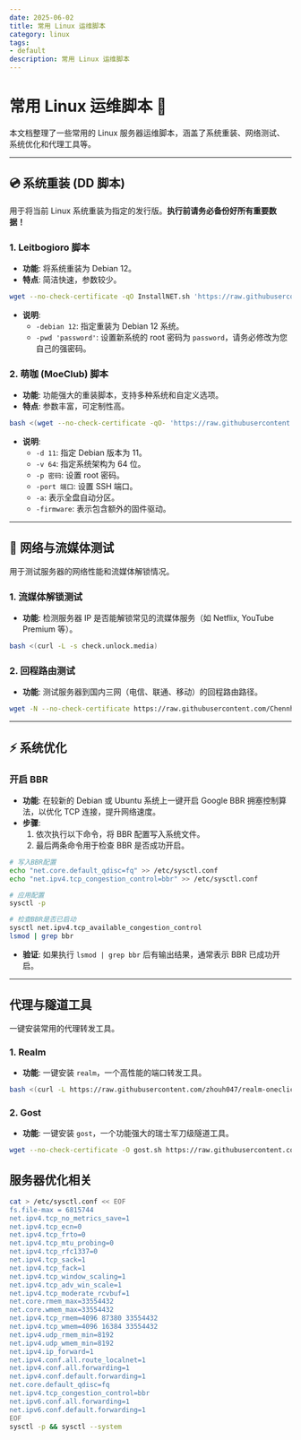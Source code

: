```yaml
---
date: 2025-06-02
title: 常用 Linux 运维脚本
category: linux
tags:
- default
description: 常用 Linux 运维脚本
---
```



# 常用 Linux 运维脚本 🐧

本文档整理了一些常用的 Linux 服务器运维脚本，涵盖了系统重装、网络测试、系统优化和代理工具等。

***

## 💿 系统重装 (DD 脚本)

用于将当前 Linux 系统重装为指定的发行版。**执行前请务必备份好所有重要数据！**

### 1. Leitbogioro 脚本

* **功能**: 将系统重装为 Debian 12。
* **特点**: 简洁快速，参数较少。

```bash
wget --no-check-certificate -qO InstallNET.sh 'https://raw.githubusercontent.com/leitbogioro/Tools/master/Linux_reinstall/InstallNET.sh' && chmod a+x InstallNET.sh && bash InstallNET.sh -debian 12 -pwd 'password'
```
* **说明**:
    * `-debian 12`: 指定重装为 Debian 12 系统。
    * `-pwd 'password'`: 设置新系统的 root 密码为 `password`，请务必修改为您自己的强密码。

### 2. 萌咖 (MoeClub) 脚本

* **功能**: 功能强大的重装脚本，支持多种系统和自定义选项。
* **特点**: 参数丰富，可定制性高。

```bash
bash <(wget --no-check-certificate -qO- 'https://raw.githubusercontent.com/MoeClub/Note/master/InstallNET.sh') -d 11 -v 64 -p 密码 -port 端口 -a -firmware
```
* **说明**:
    * `-d 11`: 指定 Debian 版本为 11。
    * `-v 64`: 指定系统架构为 64 位。
    * `-p 密码`: 设置 root 密码。
    * `-port 端口`: 设置 SSH 端口。
    * `-a`: 表示全盘自动分区。
    * `-firmware`: 表示包含额外的固件驱动。

***

## 🚀 网络与流媒体测试

用于测试服务器的网络性能和流媒体解锁情况。

### 1. 流媒体解锁测试

* **功能**: 检测服务器 IP 是否能解锁常见的流媒体服务（如 Netflix, YouTube Premium 等）。

```bash
bash <(curl -L -s check.unlock.media)
```

### 2. 回程路由测试

* **功能**: 测试服务器到国内三网（电信、联通、移动）的回程路由路径。

```bash
wget -N --no-check-certificate https://raw.githubusercontent.com/Chennhaoo/Shell_Bash/master/AutoTrace.sh && chmod +x AutoTrace.sh && bash AutoTrace.sh
```

***

## ⚡ 系统优化

### 开启 BBR

* **功能**: 在较新的 Debian 或 Ubuntu 系统上一键开启 Google BBR 拥塞控制算法，以优化 TCP 连接，提升网络速度。
* **步骤**:
    1.  依次执行以下命令，将 BBR 配置写入系统文件。
    2.  最后两条命令用于检查 BBR 是否成功开启。

```bash
# 写入BBR配置
echo "net.core.default_qdisc=fq" >> /etc/sysctl.conf
echo "net.ipv4.tcp_congestion_control=bbr" >> /etc/sysctl.conf

# 应用配置
sysctl -p

# 检查BBR是否已启动
sysctl net.ipv4.tcp_available_congestion_control
lsmod | grep bbr
```
* **验证**: 如果执行 `lsmod | grep bbr` 后有输出结果，通常表示 BBR 已成功开启。

***

## 代理与隧道工具

一键安装常用的代理转发工具。

### 1. Realm

* **功能**: 一键安装 `realm`，一个高性能的端口转发工具。

```bash
bash <(curl -L https://raw.githubusercontent.com/zhouh047/realm-oneclick-install/main/realm.sh) -i
```

### 2. Gost

* **功能**: 一键安装 `gost`，一个功能强大的瑞士军刀级隧道工具。

```bash
wget --no-check-certificate -O gost.sh https://raw.githubusercontent.com/qqrrooty/EZgost/main/gost.sh && chmod +x gost.sh && ./gost.sh
```


## 服务器优化相关
```bash
cat > /etc/sysctl.conf << EOF
fs.file-max = 6815744
net.ipv4.tcp_no_metrics_save=1
net.ipv4.tcp_ecn=0
net.ipv4.tcp_frto=0
net.ipv4.tcp_mtu_probing=0
net.ipv4.tcp_rfc1337=0
net.ipv4.tcp_sack=1
net.ipv4.tcp_fack=1
net.ipv4.tcp_window_scaling=1
net.ipv4.tcp_adv_win_scale=1
net.ipv4.tcp_moderate_rcvbuf=1
net.core.rmem_max=33554432
net.core.wmem_max=33554432
net.ipv4.tcp_rmem=4096 87380 33554432
net.ipv4.tcp_wmem=4096 16384 33554432
net.ipv4.udp_rmem_min=8192
net.ipv4.udp_wmem_min=8192
net.ipv4.ip_forward=1
net.ipv4.conf.all.route_localnet=1
net.ipv4.conf.all.forwarding=1
net.ipv4.conf.default.forwarding=1
net.core.default_qdisc=fq
net.ipv4.tcp_congestion_control=bbr
net.ipv6.conf.all.forwarding=1
net.ipv6.conf.default.forwarding=1
EOF
sysctl -p && sysctl --system
```